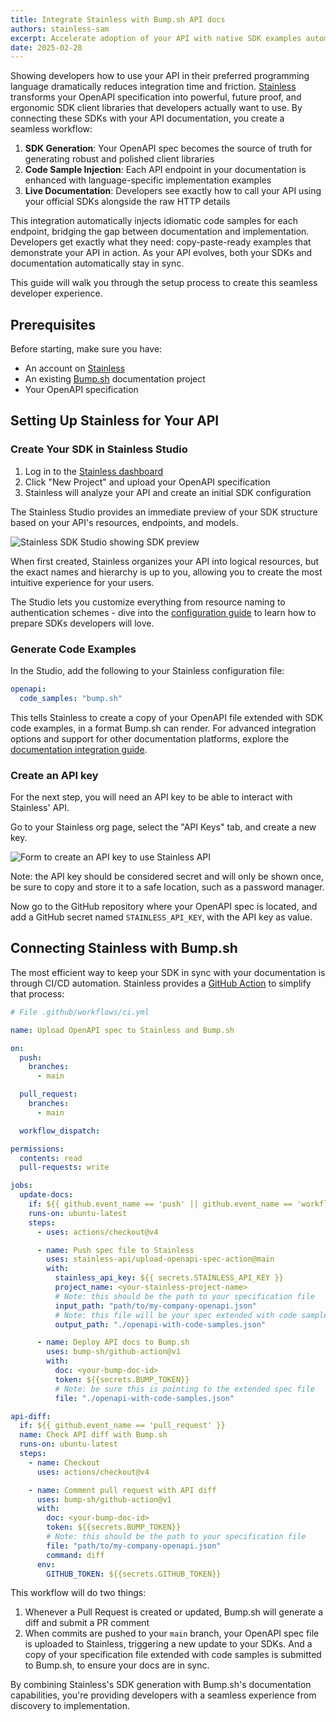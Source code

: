 ```yaml
---
title: Integrate Stainless with Bump.sh API docs
authors: stainless-sam
excerpt: Accelerate adoption of your API with native SDK examples automatically integrated into your API documentation
date: 2025-02-28
---
```


Showing developers how to use your API in their preferred programming language dramatically reduces integration time and
friction. [Stainless](https://www.stainless.com) transforms your OpenAPI specification into powerful, future proof, and ergonomic SDK client libraries that developers
actually want to use. By connecting these SDKs with your API documentation, you create a seamless workflow:

1. **SDK Generation**: Your OpenAPI spec becomes the source of truth for generating robust and polished client libraries
2. **Code Sample Injection**: Each API endpoint in your documentation is enhanced with language-specific implementation examples
3. **Live Documentation**: Developers see exactly how to call your API using your official SDKs alongside the raw HTTP details

This integration automatically injects idiomatic code samples for each endpoint, bridging the gap between documentation and implementation. Developers get exactly what they need: copy-paste-ready examples that demonstrate your API in action. As your API evolves, both your SDKs and documentation automatically stay in sync.

This guide will walk you through the setup process to create this seamless developer experience.

## Prerequisites

Before starting, make sure you have:

- An account on [Stainless](https://app.stainless.com/signup)
- An existing [Bump.sh](https://Bump.sh/) documentation project
- Your OpenAPI specification

## Setting Up Stainless for Your API

### Create Your SDK in Stainless Studio

1. Log in to the [Stainless dashboard](https://app.stainless.com/)
2. Click "New Project" and upload your OpenAPI specification
3. Stainless will analyze your API and create an initial SDK configuration

The Stainless Studio provides an immediate preview of your SDK structure based on your API's resources, endpoints, and models.

![Stainless SDK Studio showing SDK preview](/images/guides/stainless-integration/studio-preview.png)

When first created, Stainless organizes your API into logical resources, but the exact names and hierarchy is up to you,
allowing you to create the most intuitive experience for your users.

The Studio lets you customize everything from resource naming to authentication schemes - dive into the [configuration
guide](https://app.stainless.com/docs/guides/configure) to learn how to prepare SDKs developers will love.

### Generate Code Examples

In the Studio, add the following to your Stainless configuration file:

```yaml
openapi:
  code_samples: "bump.sh"
```

This tells Stainless to create a copy of your OpenAPI file extended with SDK code examples, in a format Bump.sh can
render. For advanced integration options and support for other documentation platforms, explore the [documentation integration guide](https://app.stainless.com/docs/guides/integrate-docs).

### Create an API key

For the next step, you will need an API key to be able to interact with Stainless' API.

Go to your Stainless org page, select the "API Keys" tab, and create a new key.

![Form to create an API key to use Stainless API](/images/guides/stainless-integration/create-api-key.png)

Note: the API key should be considered secret and will only be shown once, be sure to copy and store it to a safe location,
such as a password manager.

Now go to the GitHub repository where your OpenAPI spec is located, and add a GitHub secret named `STAINLESS_API_KEY`,
with the API key as value.

## Connecting Stainless with Bump.sh

The most efficient way to keep your SDK in sync with your documentation is through CI/CD automation.
Stainless provides a
[GitHub Action](https://github.com/marketplace/actions/stainless-upload-openapi-specification) to simplify that process:

```yaml
# File .github/workflows/ci.yml

name: Upload OpenAPI spec to Stainless and Bump.sh

on:
  push:
    branches:
      - main

  pull_request:
    branches:
      - main

  workflow_dispatch:

permissions:
  contents: read
  pull-requests: write

jobs:
  update-docs:
    if: ${{ github.event_name == 'push' || github.event_name == 'workflow_dispatch' }}
    runs-on: ubuntu-latest
    steps:
      - uses: actions/checkout@v4

      - name: Push spec file to Stainless
        uses: stainless-api/upload-openapi-spec-action@main
        with:
          stainless_api_key: ${{ secrets.STAINLESS_API_KEY }}
          project_name: <your-stainless-project-name>
          # Note: this should be the path to your specification file
          input_path: "path/to/my-company-openapi.json"
          # Note: this file will be your spec extended with code samples
          output_path: "./openapi-with-code-samples.json"

      - name: Deploy API docs to Bump.sh
        uses: bump-sh/github-action@v1
        with:
          doc: <your-bump-doc-id>
          token: ${{secrets.BUMP_TOKEN}}
          # Note: be sure this is pointing to the extended spec file
          file: "./openapi-with-code-samples.json"

api-diff:
  if: ${{ github.event_name == 'pull_request' }}
  name: Check API diff with Bump.sh
  runs-on: ubuntu-latest
  steps:
    - name: Checkout
      uses: actions/checkout@v4

    - name: Comment pull request with API diff
      uses: bump-sh/github-action@v1
      with:
        doc: <your-bump-doc-id>
        token: ${{secrets.BUMP_TOKEN}}
        # Note: this should be the path to your specification file
        file: "path/to/my-company-openapi.json"
        command: diff
      env:
        GITHUB_TOKEN: ${{secrets.GITHUB_TOKEN}}
```

This workflow will do two things:

1. Whenever a Pull Request is created or updated, Bump.sh will generate a diff and submit a PR comment
2. When commits are pushed to your `main` branch, your OpenAPI spec file is uploaded to Stainless, triggering a new
   update to your SDKs. And a copy of your specification file extended with code samples is submitted to Bump.sh, to
   ensure your docs are in sync.

By combining Stainless's SDK generation with Bump.sh's documentation capabilities, you're providing developers with a seamless experience from discovery to implementation.
